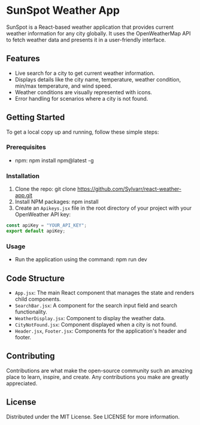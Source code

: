 # SunSpot Weather App

SunSpot is a React-based weather application that provides current weather information for any city globally. It uses the OpenWeatherMap API to fetch weather data and presents it in a user-friendly interface.

## Features

- Live search for a city to get current weather information.
- Displays details like the city name, temperature, weather condition, min/max temperature, and wind speed.
- Weather conditions are visually represented with icons.
- Error handling for scenarios where a city is not found.

## Getting Started

To get a local copy up and running, follow these simple steps:

### Prerequisites

- npm: npm install npm@latest -g

### Installation

1. Clone the repo: git clone https://github.com/Sylvarr/react-weather-app.git
2. Install NPM packages: npm install
3. Create an `Apikeys.jsx` file in the root directory of your project with your OpenWeather API key:

```javascript
const apiKey = "YOUR_API_KEY";
export default apiKey;
```

### Usage

- Run the application using the command: npm run dev

## Code Structure

- `App.jsx`: The main React component that manages the state and renders child components.
- `SearchBar.jsx`: A component for the search input field and search functionality.
- `WeatherDisplay.jsx`: Component to display the weather data.
- `CityNotFound.jsx`: Component displayed when a city is not found.
- `Header.jsx`, `Footer.jsx`: Components for the application's header and footer.

## Contributing

Contributions are what make the open-source community such an amazing place to learn, inspire, and create. Any contributions you make are greatly appreciated.

## License

Distributed under the MIT License. See LICENSE for more information.
